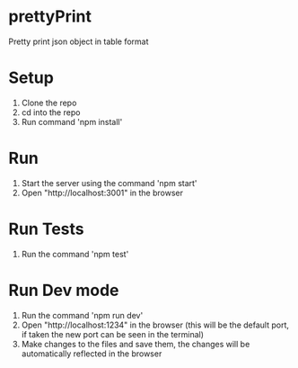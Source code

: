 # prettyPrint
Pretty print json object in table format

# Setup
1. Clone the repo
2. cd into the repo
3. Run command 'npm install'

# Run
1. Start the server using the command 'npm start'
2. Open "http://localhost:3001" in the browser

# Run Tests
1. Run the command 'npm test'

# Run Dev mode
1. Run the command 'npm run dev'
2. Open "http://localhost:1234" in the browser (this will be the default port, if taken the new port can be seen in the terminal)
2. Make changes to the files and save them, the changes will be automatically reflected in the browser